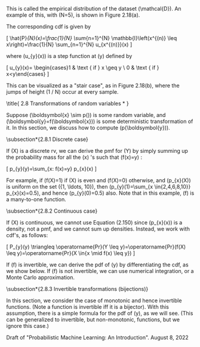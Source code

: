 This is called the empirical distribution of the dataset \(\mathcal{D}\). An example of this, with \(N=5\), is shown in Figure 2.18(a).

The corresponding cdf is given by

\[
\hat{P}_{N}(x)=\frac{1}{N} \sum_{n=1}^{N} \mathbb{I}\left(x^{(n)} \leq x\right)=\frac{1}{N} \sum_{n=1}^{N} u_{x^{(n)}}(x)
\]

where \(u_{y}(x)\) is a step function at \(y\) defined by

\[
u_{y}(x)= \begin{cases}1 & \text { if } x \geq y \\ 0 & \text { if } x<y\end{cases}
\]

This can be visualized as a "stair case", as in Figure 2.18(b), where the jumps of height \(1 / N\) occur at every sample.

\title{
2.8 Transformations of random variables *
}

Suppose \(\boldsymbol{x} \sim p()\) is some random variable, and \(\boldsymbol{y}=f(\boldsymbol{x})\) is some deterministic transformation of it. In this section, we discuss how to compute \(p(\boldsymbol{y})\).

\subsection*{2.8.1 Discrete case}

If \(X\) is a discrete rv, we can derive the pmf for \(Y\) by simply summing up the probability mass for all the \(x\) 's such that \(f(x)=y\) :

\[
p_{y}(y)=\sum_{x: f(x)=y} p_{x}(x)
\]

For example, if \(f(X)=1\) if \(X\) is even and \(f(X)=0\) otherwise, and \(p_{x}(X)\) is uniform on the set \(\{1, \ldots, 10\}\), then \(p_{y}(1)=\sum_{x \in\{2,4,6,8,10\}} p_{x}(x)=0.5\), and hence \(p_{y}(0)=0.5\) also. Note that in this example, \(f\) is a many-to-one function.

\subsection*{2.8.2 Continuous case}

If \(X\) is continuous, we cannot use Equation (2.150) since \(p_{x}(x)\) is a density, not a pmf, and we cannot sum up densities. Instead, we work with cdf's, as follows:

\[
P_{y}(y) \triangleq \operatorname{Pr}(Y \leq y)=\operatorname{Pr}(f(X) \leq y)=\operatorname{Pr}(X \in\{x \mid f(x) \leq y\})
\]

If \(f\) is invertible, we can derive the pdf of \(y\) by differentiating the cdf, as we show below. If \(f\) is not invertible, we can use numerical integration, or a Monte Carlo approximation.

\subsection*{2.8.3 Invertible transformations (bijections)}

In this section, we consider the case of monotonic and hence invertible functions. (Note a function is invertible iff it is a bijector). With this assumption, there is a simple formula for the pdf of \(y\), as we will see. (This can be generalized to invertible, but non-monotonic, functions, but we ignore this case.)

Draft of "Probabilistic Machine Learning: An Introduction". August 8, 2022